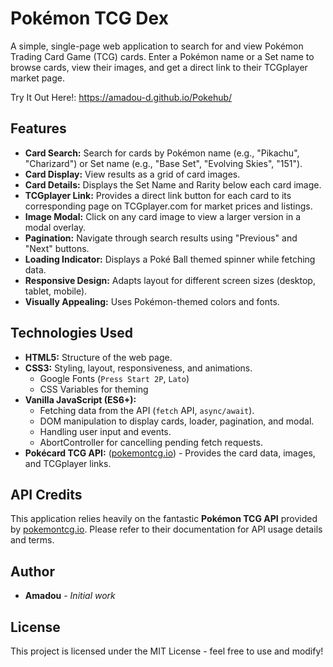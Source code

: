 # Pokémon TCG Dex

A simple, single-page web application to search for and view Pokémon Trading Card Game (TCG) cards. Enter a Pokémon name or a Set name to browse cards, view their images, and get a direct link to their TCGplayer market page.

Try It Out Here!: https://amadou-d.github.io/Pokehub/
## Features

*   **Card Search:** Search for cards by Pokémon name (e.g., "Pikachu", "Charizard") or Set name (e.g., "Base Set", "Evolving Skies", "151").
*   **Card Display:** View results as a grid of card images.
*   **Card Details:** Displays the Set Name and Rarity below each card image.
*   **TCGplayer Link:** Provides a direct link button for each card to its corresponding page on TCGplayer.com for market prices and listings.
*   **Image Modal:** Click on any card image to view a larger version in a modal overlay.
*   **Pagination:** Navigate through search results using "Previous" and "Next" buttons.
*   **Loading Indicator:** Displays a Poké Ball themed spinner while fetching data.
*   **Responsive Design:** Adapts layout for different screen sizes (desktop, tablet, mobile).
*   **Visually Appealing:** Uses Pokémon-themed colors and fonts.

## Technologies Used

*   **HTML5:** Structure of the web page.
*   **CSS3:** Styling, layout, responsiveness, and animations.
    *   Google Fonts (`Press Start 2P`, `Lato`)
    *   CSS Variables for theming
*   **Vanilla JavaScript (ES6+):**
    *   Fetching data from the API (`fetch` API, `async/await`).
    *   DOM manipulation to display cards, loader, pagination, and modal.
    *   Handling user input and events.
    *   AbortController for cancelling pending fetch requests.
*   **Pokécard TCG API:** ([pokemontcg.io](https://pokemontcg.io/)) - Provides the card data, images, and TCGplayer links.

## API Credits

This application relies heavily on the fantastic **Pokémon TCG API** provided by [pokemontcg.io](https://pokemontcg.io/). Please refer to their documentation for API usage details and terms.

## Author

*   **Amadou** - *Initial work*

## License

This project is licensed under the MIT License - feel free to use and modify!
